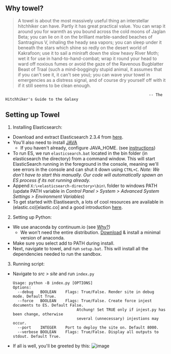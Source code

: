 Why towel?
-----
> A towel is about the most massively useful thing an interstellar hitchhiker can have. Partly it has great practical value. You can wrap it around you for warmth as you bound across the cold moons of Jaglan Beta; you can lie on it on the brilliant marble-sanded beaches of Santraginus V, inhaling the heady sea vapors; you can sleep under it beneath the stars which shine so redly on the desert world of Kakrafoon; use it to sail a miniraft down the slow heavy River Moth; wet it for use in hand-to-hand-combat; wrap it round your head to ward off noxious fumes or avoid the gaze of the Ravenous Bugblatter Beast of Traal (such a mind-boggingly stupid animal, it assumes that if you can't see it, it can't see you); you can wave your towel in emergencies as a distress signal, and of course dry yourself off with it if it still seems to be clean enough.
                                                                                                
                                                                   -- The Hitchhiker's Guide to the Galaxy

Setting up Towel
-----


1. Installing Elasticsearch:
  + Download and extract Elasticsearch 2.3.4 from [here](https://www.elastic.co/downloads/elasticsearch).
  + You'll also need to install [JAVA](http://java.com/en/download/manual.jsp)
    - If you haven't already, configure JAVA_HOME. (see [instructions](https://confluence.atlassian.com/doc/setting-the-java_home-variable-in-windows-8895.html))
  + To run ES, we run `elasticsearch.bat` located in the bin folder (in elasticsearch the directory) from a command window. This will start ElasticSearch running in the foreground in the console, meaning we'll see errors in the console and can shut it down using `CTRL+C`. *Note: We don't have to start this manually. Our code will automatically spawn an ES process if its not running already.*
  + Append `X:\<elasticsearch-directory>\bin\` folder to windows PATH (update PATH variable in *Control Panel > System > Advanced System Settings > Environment Variables*)
  + To get started with Elastisearch, a lots of cool resources are available in (elastic.co)[elastic.co] and a good introduction [here](http://joelabrahamsson.com/elasticsearch-101/).
  
2. Setting up Python:
  + We use anaconda by continuum.io (see [Why?](https://www.continuum.io/why-anaconda))
    - We won't need the entire distribution. [Download](http://conda.pydata.org/miniconda.html) & install a minimal version of anaconda.
  + Make sure you select add to PATH during install.
  + Next, navigate to towel, and run `setup.bat`. This will install all the dependencies needed to run the sandbox.

3. Running script:
  + Navigate to *src > site* and run `index.py`
  
      ```
      Usage: python -B index.py [OPTIONS]
      Options:
        --debug   BOOLEAN    Flags: True/False. Render site in debug mode. Default True.
        --force   BOOLEAN    Flags: True/False. Create force injest documents to ES. Default False.
                                  Atchung! Set TRUE only if injest.py has been change, otherwise 
                                  several (unnecessary) injestions may occur. 
        --port    INTEGER    Port to deploy the site on. Default 8000.
        --verbose BOOLEAN    Flags: True/False. Display all outputs to stdout. Default True.
      ```
  + If all is well, you'll be greeted by this:
      ![image](https://cloud.githubusercontent.com/assets/1433964/16996958/7aa4d72e-4e81-11e6-838f-da8b24e78c3c.png)
  
    
